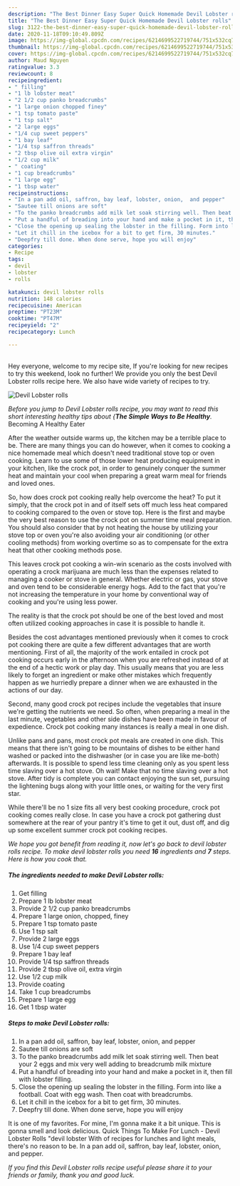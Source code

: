 ```yaml
---
description: "The Best Dinner Easy Super Quick Homemade Devil Lobster rolls"
title: "The Best Dinner Easy Super Quick Homemade Devil Lobster rolls"
slug: 3122-the-best-dinner-easy-super-quick-homemade-devil-lobster-rolls
date: 2020-11-18T09:10:49.809Z
image: https://img-global.cpcdn.com/recipes/6214699522719744/751x532cq70/devil-lobster-rolls-recipe-main-photo.jpg
thumbnail: https://img-global.cpcdn.com/recipes/6214699522719744/751x532cq70/devil-lobster-rolls-recipe-main-photo.jpg
cover: https://img-global.cpcdn.com/recipes/6214699522719744/751x532cq70/devil-lobster-rolls-recipe-main-photo.jpg
author: Maud Nguyen
ratingvalue: 3.3
reviewcount: 8
recipeingredient:
- " filling"
- "1 lb lobster meat"
- "2 1/2 cup panko breadcrumbs"
- "1 large onion chopped finey"
- "1 tsp tomato paste"
- "1 tsp salt"
- "2 large eggs"
- "1/4 cup sweet peppers"
- "1 bay leaf"
- "1/4 tsp saffron threads"
- "2 tbsp olive oil extra virgin"
- "1/2 cup milk"
- " coating"
- "1 cup breadcrumbs"
- "1 large egg"
- "1 tbsp water"
recipeinstructions:
- "In a pan add oil, saffron, bay leaf, lobster, onion,  and pepper"
- "Sautee till onions are soft"
- "To the panko breadcrumbs add milk let soak stirring well. Then beat your 2 eggs and mix very well adding to breadcrumb milk mixture"
- "Put a handful of breading into your hand and make a pocket in it, then fill with lobster filling."
- "Close the opening up sealing the lobster in the filling. Form into like a football. Coat with egg wash. Then coat with breadcrumbs."
- "Let it chill in the icebox for a bit to get firm, 30 minutes."
- "Deepfry till done. When done serve, hope you will enjoy"
categories:
- Recipe
tags:
- devil
- lobster
- rolls

katakunci: devil lobster rolls 
nutrition: 148 calories
recipecuisine: American
preptime: "PT23M"
cooktime: "PT47M"
recipeyield: "2"
recipecategory: Lunch

---
```

<br>
Hey everyone, welcome to my recipe site, If you're looking for new recipes to try this weekend, look no further! We provide you only the best Devil Lobster rolls recipe here. We also have wide variety of recipes to try.
<br>


![Devil Lobster rolls](https://img-global.cpcdn.com/recipes/6214699522719744/751x532cq70/devil-lobster-rolls-recipe-main-photo.jpg)

<i>Before you jump to Devil Lobster rolls recipe, you may want to read this short interesting healthy tips about {<strong>The Simple Ways to Be Healthy</strong>.</i>
Becoming A Healthy Eater


After the weather outside warms up, the kitchen may be a terrible place to be. There are many things you can do however, when it comes to cooking a nice homemade meal which doesn't need traditional stove top or oven cooking. Learn to use some of those lower heat producing equipment in your kitchen, like the crock pot, in order to genuinely conquer the summer heat and maintain your cool when preparing a great warm meal for friends and loved ones.

So, how does crock pot cooking really help overcome the heat? To put it simply, that the crock pot in and of itself sets off much less heat compared to cooking compared to the oven or stove top. Here is the first and maybe the very best reason to use the crock pot on summer time meal preparation. You should also consider that by not heating the house by utilizing your stove top or oven you're also avoiding your air conditioning (or other cooling methods) from working overtime so as to compensate for the extra heat that other cooking methods pose.

This leaves crock pot cooking a win-win scenario as the costs involved with operating a crock marijuana are much less than the expenses related to managing a cooker or stove in general. Whether electric or gas, your stove and oven tend to be considerable energy hogs. Add to the fact that you're not increasing the temperature in your home by conventional way of cooking and you're using less power.

 The reality is that the crock pot should be one of the best loved and most often utilized cooking approaches in case it is possible to handle it.  



Besides the cost advantages mentioned previously when it comes to crock pot cooking there are quite a few different advantages that are worth mentioning. First of all, the majority of the work entailed in crock pot cooking occurs early in the afternoon when you are refreshed instead of at the end of a hectic work or play day. This usually means that you are less likely to forget an ingredient or make other mistakes which frequently happen as we hurriedly prepare a dinner when we are exhausted in the actions of our day.

Second, many good crock pot recipes include the vegetables that insure we're getting the nutrients we need. So often, when preparing a meal in the last minute, vegetables and other side dishes have been made in favour of expedience. Crock pot cooking many instances is really a meal in one dish.

 Unlike pans and pans, most crock pot meals are created in one dish. This means that there isn't going to be mountains of dishes to be either hand washed or packed into the dishwasher (or in case you are like me-both) afterwards. It is possible to spend less time cleaning only as you spent less time slaving over a hot stove. Oh wait! Make that no time slaving over a hot stove. After tidy is complete you can contact enjoying the sun set, pursuing the lightening bugs along with your little ones, or waiting for the very first star.

While there'll be no 1 size fits all very best cooking procedure, crock pot cooking comes really close. In case you have a crock pot gathering dust somewhere at the rear of your pantry it's time to get it out, dust off, and dig up some excellent summer crock pot cooking recipes.


<i>We hope you got benefit from reading it, now let's go back to devil lobster rolls recipe. To make devil lobster rolls you need <strong>16</strong> ingredients and <strong>7</strong> steps. Here is how you cook that.
</i>

##### The ingredients needed to make Devil Lobster rolls:

1. Get  filling
1. Prepare 1 lb lobster meat
1. Provide 2 1/2 cup panko breadcrumbs
1. Prepare 1 large onion, chopped, finey
1. Prepare 1 tsp tomato paste
1. Use 1 tsp salt
1. Provide 2 large eggs
1. Use 1/4 cup sweet peppers
1. Prepare 1 bay leaf
1. Provide 1/4 tsp saffron threads
1. Provide 2 tbsp olive oil, extra virgin
1. Use 1/2 cup milk
1. Provide  coating
1. Take 1 cup breadcrumbs
1. Prepare 1 large egg
1. Get 1 tbsp water


##### Steps to make Devil Lobster rolls:

1. In a pan add oil, saffron, bay leaf, lobster, onion,  and pepper
1. Sautee till onions are soft
1. To the panko breadcrumbs add milk let soak stirring well. Then beat your 2 eggs and mix very well adding to breadcrumb milk mixture
1. Put a handful of breading into your hand and make a pocket in it, then fill with lobster filling.
1. Close the opening up sealing the lobster in the filling. Form into like a football. Coat with egg wash. Then coat with breadcrumbs.
1. Let it chill in the icebox for a bit to get firm, 30 minutes.
1. Deepfry till done. When done serve, hope you will enjoy


It is one of my favorites. For mine, I&#39;m gonna make it a bit unique. This is gonna smell and look delicious. Quick Things To Make For Lunch - Devil Lobster Rolls &#34;devil lobster With of recipes for lunches and light meals, there&#39;s no reason to be. In a pan add oil, saffron, bay leaf, lobster, onion, and pepper. 

<i>If you find this Devil Lobster rolls recipe useful please share it to your friends or family, thank you and good luck.</i>
